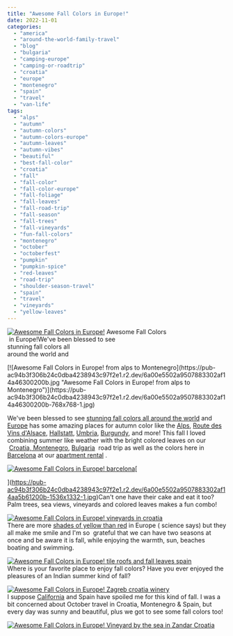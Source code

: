 ```yaml
---
title: "Awesome Fall Colors in Europe!"
date: 2022-11-01
categories: 
  - "america"
  - "around-the-world-family-travel"
  - "blog"
  - "bulgaria"
  - "camping-europe"
  - "camping-or-roadtrip"
  - "croatia"
  - "europe"
  - "montenegro"
  - "spain"
  - "travel"
  - "van-life"
tags: 
  - "alps"
  - "autumn"
  - "autumn-colors"
  - "autumn-colors-europe"
  - "autumn-leaves"
  - "autumn-vibes"
  - "beautiful"
  - "best-fall-color"
  - "croatia"
  - "fall"
  - "fall-color"
  - "fall-color-europe"
  - "fall-foliage"
  - "fall-leaves"
  - "fall-road-trip"
  - "fall-season"
  - "fall-trees"
  - "fall-vineyards"
  - "fun-fall-colors"
  - "montenegro"
  - "october"
  - "octoberfest"
  - "pumpkin"
  - "pumpkin-spice"
  - "red-leaves"
  - "road-trip"
  - "shoulder-season-travel"
  - "spain"
  - "travel"
  - "vineyards"
  - "yellow-leaves"
---
```


 [![Awesome Fall Colors in Europe!](https://pub-ac94b3f306b24c0dba4238943c97f2e1.r2.dev/6a00e5502a9507883302af14a7e3de200b.jpg "Awesome Fall Colors in Europe!")](https://pub-ac94b3f306b24c0dba4238943c97f2e1.r2.dev/6a00e5502a9507883302af14a7e3de200b.jpg) [](https://pub-ac94b3f306b24c0dba4238943c97f2e1.r2.dev/6a00e5502a9507883302af1c8e1adc200d-150x150-1.jpg)[](https://pub-ac94b3f306b24c0dba4238943c97f2e1.r2.dev/6a00e5502a9507883302af1488dc81200c-1024x1024-1.jpg)[](https://pub-ac94b3f306b24c0dba4238943c97f2e1.r2.dev/6a00e5502a9507883302af1c8e1adc200d-150x150-1.jpg)Awesome Fall Colors  
 in Europe!We've been blessed to see  
stunning fall colors all  
around the world and  

<!--more--> [![Awesome Fall Colors in Europe! from alps to Montenegro](https://pub-ac94b3f306b24c0dba4238943c97f2e1.r2.dev/6a00e5502a9507883302af14a46300200b.jpg "Awesome Fall Colors in Europe! from alps to Montenegro")](https://pub-ac94b3f306b24c0dba4238943c97f2e1.r2.dev/6a00e5502a9507883302af14a46300200b-768x768-1.jpg)  
  
We've been blessed to see [stunning fall colors all around the world](http://soultravelers3new.local/2014/10/stunning-fall-colors-around-the-world.html) and [Europe](http://soultravelers3new.local/2022/07/cheapest-way-to-travel-europe-budget-travel-must-read.html) has some amazing places for autumn color like the [Alps](http://soultravelers3new.local/2007/10/autumn-in-the-a.html), [Route des Vins d'Alsace](http://soultravelers3new.local/2009/01/route-des-vins-dalsace-france-at-grape-harvest.html#more), [Hallstatt](http://soultravelers3new.local/2007/10/heavenly-hallst.html), [Umbria](http://soultravelers3new.local/2008/03/ahhhumbria.html), [Burgundy](http://soultravelers3new.local/2006/10/the-heart-of-bu.html), and more! This fall I loved combining summer like weather with the bright colored leaves on our  [Croatia, Montenegro](http://soultravelers3new.local/2022/10/road-trip-croatia-montenegro.html#more), [Bulgaria](http://soultravelers3new.local/2022/08/-europes-cheapest-digital-nomad-haven-bansko.html#more)  road trip as well as the colors here in [Barcelona](http://soultravelers3new.local/2022/04/21-of-the-best-things-to-do-in-barcelona-in-2022.html) at our [apartment rental](http://soultravelers3new.local/2022/05/cheap-furnished-rentals-in-barcelona-beach-resort.html "barcelona cheap apartment long stay") .     
  
[](https://pub-ac94b3f306b24c0dba4238943c97f2e1.r2.dev/6a00e5502a9507883302af14aa5b61200b-1536x1332-1.jpg)[](https://pub-ac94b3f306b24c0dba4238943c97f2e1.r2.dev/6a00e5502a9507883302af14aa5b61200b-1536x1332-1.jpg)[![Awesome Fall Colors in Europe! barcelona ](https://pub-ac94b3f306b24c0dba4238943c97f2e1.r2.dev/6a00e5502a9507883302af1c8e199c200d.jpg "Awesome Fall Colors in Europe! barcelona ")](https://pub-ac94b3f306b24c0dba4238943c97f2e1.r2.dev/6a00e5502a9507883302af1c8e199c200d-1536x1152-1.jpg)[  
  
](https://pub-ac94b3f306b24c0dba4238943c97f2e1.r2.dev/6a00e5502a9507883302af14aa5b61200b-1536x1332-1.jpg)Can't one have their cake and eat it too? Palm trees, sea views, vineyards and colored leaves makes a fun combo!   
  
[](https://pub-ac94b3f306b24c0dba4238943c97f2e1.r2.dev/6a00e5502a9507883302af14aa5b61200b-1536x1332-1.jpg)[![Awesome Fall Colors in Europe! vineyards in croatia ](https://pub-ac94b3f306b24c0dba4238943c97f2e1.r2.dev/6a00e5502a9507883302af1482db47200c.jpg "Awesome Fall Colors in Europe! vineyards in croatia ")](https://pub-ac94b3f306b24c0dba4238943c97f2e1.r2.dev/6a00e5502a9507883302af1482db47200c-768x405-1.jpg)  
There are more [shades of yellow than red](https://www.livescience.com/5749-fall-colors-europe.html) in Europe ( science says) but they all make me smile and I'm so  grateful that we can have two seasons at once and be aware it is fall, while enjoying the warmth, sun, beaches boating and swimming.   
  
[![Awesome Fall Colors in Europe! tile roofs and fall leaves spain ](https://pub-ac94b3f306b24c0dba4238943c97f2e1.r2.dev/6a00e5502a9507883302af14a46979200b.jpg "Awesome Fall Colors in Europe! tile roofs and fall leaves spain ")](https://pub-ac94b3f306b24c0dba4238943c97f2e1.r2.dev/6a00e5502a9507883302af14a46979200b-300x207-1.jpg)  
Where is your favorite place to enjoy fall colors? Have you ever enjoyed the pleasures of an Indian summer kind of fall?   
  
[![Awesome Fall Colors in Europe! Zagreb croatia winery](https://pub-ac94b3f306b24c0dba4238943c97f2e1.r2.dev/6a00e5502a9507883302af1c8e1adc200d.jpg "Awesome Fall Colors in Europe! Zagreb croatia winery")](https://pub-ac94b3f306b24c0dba4238943c97f2e1.r2.dev/6a00e5502a9507883302af1c8e1adc200d-150x150-1.jpg)  
I suppose [California](http://soultravelers3new.local/2011/10/enchanting-halloween-california-style-1.html) and Spain have spoiled me for this kind of fall. I was a bit concerned about October travel in Croatia, Montenegro & Spain, but every day was sunny and beautiful, plus we got to see some fall colors too!  
  
[![Awesome Fall Colors in Europe! Vineyard by the sea in Zandar Croatia ](https://pub-ac94b3f306b24c0dba4238943c97f2e1.r2.dev/6a00e5502a9507883302af1c8e1af0200d.jpg "Awesome Fall Colors in Europe! Vineyard by the sea in Zandar Croatia ")](https://pub-ac94b3f306b24c0dba4238943c97f2e1.r2.dev/6a00e5502a9507883302af1c8e1af0200d-2048x1365-1.jpg)
